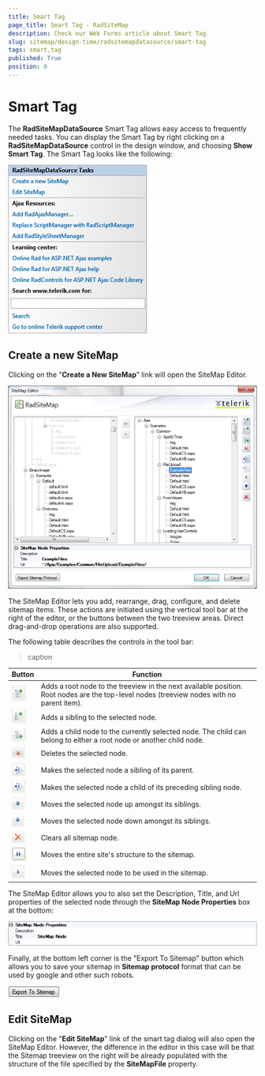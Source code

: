 ```yaml
---
title: Smart Tag
page_title: Smart Tag - RadSiteMap
description: Check our Web Forms article about Smart Tag.
slug: sitemap/design-time/radsitemapdatasource/smart-tag
tags: smart,tag
published: True
position: 0
---
```


# Smart Tag



The **RadSiteMapDataSource** Smart Tag allows easy access to frequently needed tasks. You can display the Smart Tag by right clicking on a **RadSiteMapDataSource** control in the design window, and choosing **Show Smart Tag**. The Smart Tag looks like the following:

![RadSiteMapDataSource Smart Tag](images/sitemap_smds_smarttag.png)

## Create a new SiteMap

Clicking on the "**Create a New SiteMap**" link will open the SiteMap Editor.

![SiteMap Editor](images/sitemap_smds_sitemapeditor.png)



The SiteMap Editor lets you add, rearrange, drag, configure, and delete sitemap items. These actions are initiated using the vertical tool bar at the right of the editor, or the buttons between the two treeview areas. Direct drag-and-drop operations are also supported.

The following table describes the controls in the tool bar:


>caption  

| Button | Function |
| ------ | ------ |
|![RadSiteMapDataSource Add Node](images/sitemap_smds_addnode.png)|Adds a root node to the treeview in the next available position. Root nodes are the top-level nodes (treeview nodes with no parent item).|
|![RadSiteMapDataSource Add Sibling Node](images/sitemap_smds_addsiblingnode.png)|Adds a sibling to the selected node.|
|![RadSiteMap Add a Child Node](images/sitemap_smds_addchildnode.png)|Adds a child node to the currently selected node. The child can belong to either a root node or another child node.|
|![RadSiteMapDataSource Delete the Selected Node](images/sitemap_smds_deletenode.png)|Deletes the selected node.|
|![RadSiteMap Sibling of Parent](images/sitemap_smds_siblingofparent.png)|Makes the selected node a sibling of its parent.|
|![RadSiteMapDataSource Child of Preceding Sibling](images/sitemap_smds_childofprecedingsibling.png)|Makes the selected node a child of its preceding sibling node.|
|![RadSiteMapDataSource Moves a Node Up](images/sitemap_smds_moveup.png)|Moves the selected node up amongst its siblings.|
|![RadSiteMapDataSource moves a Node Down](images/sitemap_smds_movedown.png)|Moves the selected node down amongst its siblings.|
|![RadSiteMapDataSource Deletes All Nodes](images/sitemap_smds_deleteall.png)|Clears all sitemap node.|
|![RadSiteMapDataSource Get Site Structure](images/sitemap_smds_getsitestructure.png)|Moves the entire site's structure to the sitemap.|
|![RadSiteMapDataSource Use Selected Node](images/sitemap_smds_useselectednode.png)|Moves the selected node to be used in the sitemap.|

The SiteMap Editor allows you to also set the Description, Title, and Url properties of the selected node through the **SiteMap Node Properties** box at the bottom:

![RadSiteMapDataSource Node Properties](images/sitemap_smds_sitemapnodepreperties.png)

Finally, at the bottom left corner is the "Export To Sitemap" button which allows you to save your sitemap in **Sitemap protocol** format that can be used by google and other such robots.

![RadSiteMapDataSource Export to Sitemap](images/sitemap_smds_exporttositemapbutton.png)

## Edit SiteMap

Clicking on the "**Edit SiteMap**" link of the smart tag dialog will also open the SiteMap Editor. However, the difference in the editor in this case will be that the Sitemap treeview on the right will be already populated with the structure of the file specified by the **SiteMapFile** property.
